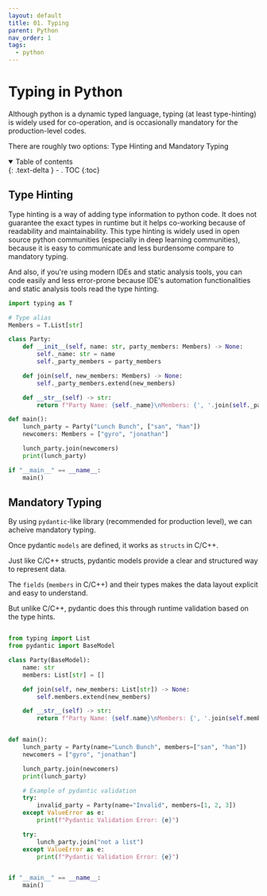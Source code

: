 ```yaml
---
layout: default
title: 01. Typing
parent: Python
nav_order: 1
tags: 
  - python
---
```


# Typing in Python

Although python is a dynamic typed language, typing (at least type-hinting) is widely used for co-operation, and is occasionally mandatory for the production-level codes.   

There are roughly two options: Type Hinting and Mandatory Typing 

<details open markdown="block">
  <summary>
    Table of contents
  </summary>
  {: .text-delta }
- . TOC
{:toc}
</details>

## Type Hinting

Type hinting is a way of adding type information to python code. It does not guarantee the exact types in runtime but it helps co-working because of readability and maintainability. This type hinting is widely used in open source python communities (especially in deep learning communities), because it is easy to communicate and less burdensome compare to mandatory typing.   


And also, if you're using modern IDEs and static analysis tools, you can code easily and less error-prone because IDE's automation functionalities and static analysis tools read the type hinting.

```python
import typing as T

# Type alias
Members = T.List[str]

class Party:
    def __init__(self, name: str, party_members: Members) -> None:
        self._name: str = name
        self._party_members = party_members

    def join(self, new_members: Members) -> None:
        self._party_members.extend(new_members)

    def __str__(self) -> str:
        return f"Party Name: {self._name}\nMembers: {', '.join(self._party_members)}"

def main():
    lunch_party = Party("Lunch Bunch", ["san", "han"])
    newcomers: Members = ["gyro", "jonathan"]

    lunch_party.join(newcomers)
    print(lunch_party)

if "__main__" == __name__:
    main()
```

## Mandatory Typing

By using `pydantic`-like library (recommended for production level), we can acheive mandatory typing.    

Once pydantic `models` are defined, it works as `structs` in C/C++.   

Just like C/C++ structs, pydantic models provide a clear and structured way to represent data.  

The `fields` (`members` in C/C++) and their types makes the data layout explicit and easy to understand.    

But unlike C/C++, pydantic does this through runtime validation based on the type hints.   

```python

from typing import List
from pydantic import BaseModel

class Party(BaseModel):
    name: str
    members: List[str] = []

    def join(self, new_members: List[str]) -> None:
        self.members.extend(new_members)

    def __str__(self) -> str:
        return f"Party Name: {self.name}\nMembers: {', '.join(self.members)}"


def main():
    lunch_party = Party(name="Lunch Bunch", members=["san", "han"])
    newcomers = ["gyro", "jonathan"]

    lunch_party.join(newcomers)
    print(lunch_party)

    # Example of pydantic validation
    try:
        invalid_party = Party(name="Invalid", members=[1, 2, 3])
    except ValueError as e:
        print(f"Pydantic Validation Error: {e}")

    try:
        lunch_party.join("not a list")
    except ValueError as e:
        print(f"Pydantic Validation Error: {e}")


if "__main__" == __name__:
    main()
```